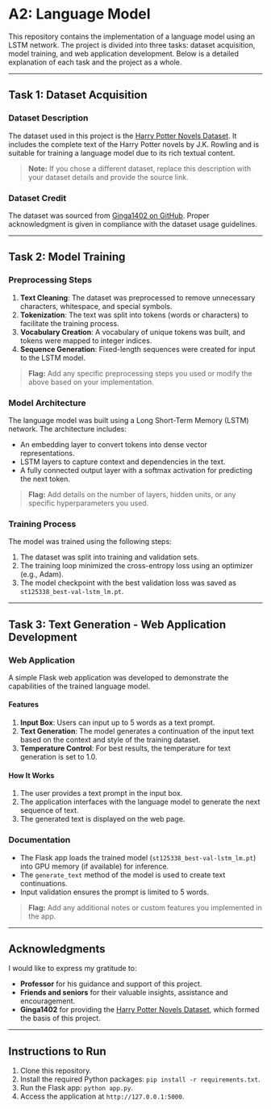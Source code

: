 # A2: Language Model

This repository contains the implementation of a language model using an LSTM network. The project is divided into three tasks: dataset acquisition, model training, and web application development. Below is a detailed explanation of each task and the project as a whole.

---

## Task 1: Dataset Acquisition

### Dataset Description
The dataset used in this project is the [Harry Potter Novels Dataset](https://github.com/Ginga1402/Harry-Potter-Dataset). It includes the complete text of the Harry Potter novels by J.K. Rowling and is suitable for training a language model due to its rich textual content.

> **Note:** If you chose a different dataset, replace this description with your dataset details and provide the source link.

### Dataset Credit
The dataset was sourced from [Ginga1402 on GitHub](https://github.com/Ginga1402/Harry-Potter-Dataset). Proper acknowledgment is given in compliance with the dataset usage guidelines.

---

## Task 2: Model Training

### Preprocessing Steps
1. **Text Cleaning**: The dataset was preprocessed to remove unnecessary characters, whitespace, and special symbols.
2. **Tokenization**: The text was split into tokens (words or characters) to facilitate the training process.
3. **Vocabulary Creation**: A vocabulary of unique tokens was built, and tokens were mapped to integer indices.
4. **Sequence Generation**: Fixed-length sequences were created for input to the LSTM model.

> **Flag:** Add any specific preprocessing steps you used or modify the above based on your implementation.

### Model Architecture
The language model was built using a Long Short-Term Memory (LSTM) network. The architecture includes:
- An embedding layer to convert tokens into dense vector representations.
- LSTM layers to capture context and dependencies in the text.
- A fully connected output layer with a softmax activation for predicting the next token.

> **Flag:** Add details on the number of layers, hidden units, or any specific hyperparameters you used.

### Training Process
The model was trained using the following steps:
1. The dataset was split into training and validation sets.
2. The training loop minimized the cross-entropy loss using an optimizer (e.g., Adam).
3. The model checkpoint with the best validation loss was saved as `st125338_best-val-lstm_lm.pt`.

---

## Task 3: Text Generation - Web Application Development

### Web Application
A simple Flask web application was developed to demonstrate the capabilities of the trained language model.

#### Features
1. **Input Box**: Users can input up to 5 words as a text prompt.
2. **Text Generation**: The model generates a continuation of the input text based on the context and style of the training dataset.
3. **Temperature Control**: For best results, the temperature for text generation is set to 1.0.

#### How It Works
1. The user provides a text prompt in the input box.
2. The application interfaces with the language model to generate the next sequence of text.
3. The generated text is displayed on the web page.

### Documentation
- The Flask app loads the trained model (`st125338_best-val-lstm_lm.pt`) into GPU memory (if available) for inference.
- The `generate_text` method of the model is used to create text continuations.
- Input validation ensures the prompt is limited to 5 words.

> **Flag:** Add any additional notes or custom features you implemented in the app.

---

## Acknowledgments
I would like to express my gratitude to:
- **Professor** for his guidance and support of this project.
- **Friends and seniors** for their valuable insights, assistance and encouragement.
- **Ginga1402** for providing the [Harry Potter Novels Dataset](https://github.com/Ginga1402/Harry-Potter-Dataset), which formed the basis of this project.

---

## Instructions to Run
1. Clone this repository.
2. Install the required Python packages: `pip install -r requirements.txt`.
3. Run the Flask app: `python app.py`.
4. Access the application at `http://127.0.0.1:5000`.
